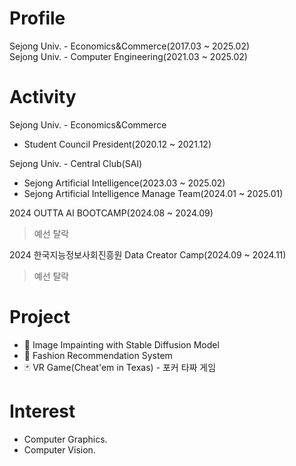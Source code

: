 # Profile
Sejong Univ. - Economics&Commerce(2017.03 ~ 2025.02)<br>
Sejong Univ. - Computer Engineering(2021.03 ~ 2025.02)<br>

# Activity
Sejong Univ. - Economics&Commerce
- Student Council President(2020.12 ~ 2021.12)<br>

Sejong Univ. - Central Club(SAI)
- Sejong Artificial Intelligence(2023.03 ~ 2025.02)<br>
- Sejong Artificial Intelligence Manage Team(2024.01 ~ 2025.01)<br>

2024 OUTTA AI BOOTCAMP(2024.08 ~ 2024.09)<br>
> 예선 탈락<br>

2024 한국지능정보사회진흥원 Data Creator Camp(2024.09 ~ 2024.11)<br>
> 예선 탈락<br>

# Project
- 🌠 Image Impainting with Stable Diffusion Model<br>
- 🥋 Fashion Recommendation System<br>
- 🃏 VR Game(Cheat'em in Texas) - 포커 타짜 게임<br>

# Interest
- Computer Graphics.
- Computer Vision.

<!--
**HammerStrength/HammerStrength** is a ✨ _special_ ✨ repository because its `README.md` (this file) appears on your GitHub profile.

Here are some ideas to get you started:

- 🔭 I’m currently working on ...
- 🌱 I’m currently learning ...
- 👯 I’m looking to collaborate on ...
- 🤔 I’m looking for help with ...
- 💬 Ask me about ...
- 📫 How to reach me: ...
- 😄 Pronouns: ...
- ⚡ Fun fact: ...
-->
